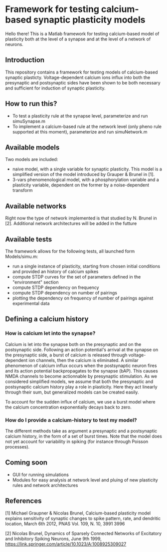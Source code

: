 # Framework for testing calcium-based synaptic plasticity models
Hello there! This is a Matlab framework for testing calcium-based model of plasticity both at the level of a synapse and at the level of a network of neurons.

## Introduction
This repository contains a framework for testing models of calcium-based synaptic plasticty.
Voltage-dependent calcium ions influx into both the presynaptic and postsynaptic sides have been shown to be both necessary and sufficient for induction of synaptic plasticity.

## How to run this?
- To test a plasticity rule at the synapse level, parameterize and run simuSynapse.m
- To implement a calcium-based rule at the network level (only pheno rule supported at this moment), parameterize and run simuNetwork.m

## Available models
Two models are included:
- naive model, with a single variable for synaptic plasticity. This model is a simplified version of the model introduced by Grauper & Brunel in [1].
- 3-vars phenomenological model, with a phosphorylation variable and a plasticity variable, dependent on the former by a noise-dependent transform

## Available networks
Right now the type of network implemented is that studied by N. Brunel in [2]. Additional network architectures will be added in the futture

## Available tests
The framework allows for the following tests, all launched form Models/simu.m:
- run a single instance of plasticity, starting from chosen initial conditions and provided an history of calcium spikes
- compute STDP curves for the set of parameters defined in the "environment" section
- compute STDP dependency on frequency
- compute STDP dependency on number of pairings
- plotting the dependency on frequency of number of pairings against experimental data

## Defining a calcium history
### How is calcium let into the synapse?
Calcium is let into the synapse both on the presynaptic and on the postsynaptic side.
Following an action potential's arrival at the synapse on the presynaptic side, a burst of calcium is released through voltage-dependent ion channels, then the calcium is eliminated.
A similar phenomenon of calcium influx occurs when the postsynaptic neuron fires and its action potential backpropagates to the synapse (bAP).
This causes NMDA channels to become actionnable by presynaptic stimulation.
As we considered simplified models, we assume that both the presynaptic and postsynaptic calcium history play a role in plasticity.
Here they act linearly through their sum, but generalized models can be created easily.

To account for the sudden influx of calcium, we use a burst model where the calcium concentration exponentially decays back to zero.

### How do I provide a calcium-history to test my model?
The different methods take as argument a presynaptic and a postsynaptic calcium history, in the form of a set of burst times.
Note that the model does not yet account for variability in spiking (for instance through Poisson processes).

## Coming soon
- GUI for running simulations
- Modules for easy analysis at network level and pluing of new plasticity rules and network architectures

## References
[1] Michael Graupner & Nicolas Brunel, Calcium-based plasticity model explains sensitivity of synaptic changes to spike pattern, rate, and dendritic location, March 6th 2012, PNAS Vol. 109, N. 10, 3991 3996

[2] Nicolas Brunel, Dynamics of Sparsely Connected Networks of Excitatory and Inhibitory Spiking Neurons, June 9th 1999, https://link.springer.com/article/10.1023/A:1008925309027
